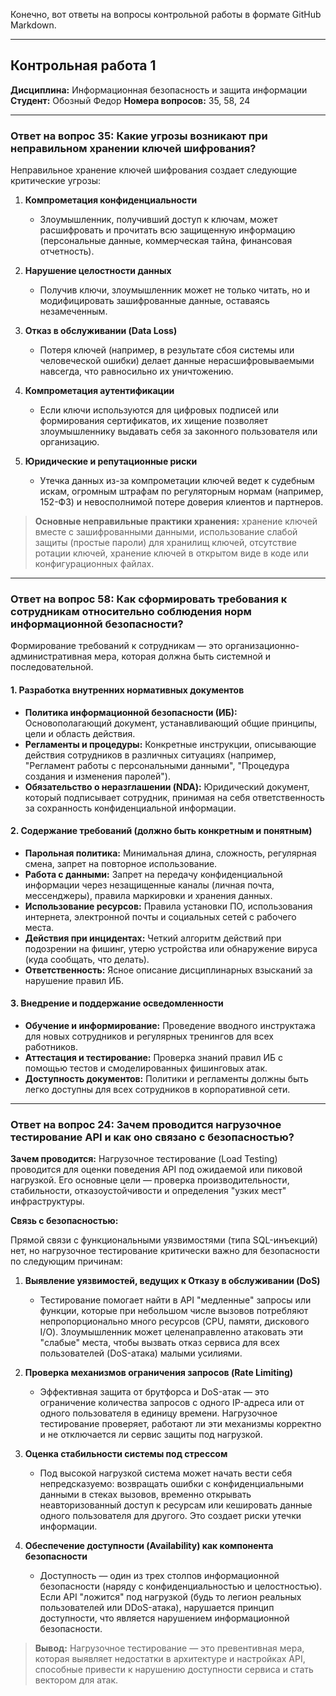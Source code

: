 Конечно, вот ответы на вопросы контрольной работы в формате GitHub Markdown.

---

## **Контрольная работа 1**
**Дисциплина:** Информационная безопасность и защита информации  
**Студент:** Обозный Федор 
**Номера вопросов:** 35, 58, 24

---

### **Ответ на вопрос 35: Какие угрозы возникают при неправильном хранении ключей шифрования?**

Неправильное хранение ключей шифрования создает следующие критические угрозы:

1.  **Компрометация конфиденциальности**
    *   Злоумышленник, получивший доступ к ключам, может расшифровать и прочитать всю защищенную информацию (персональные данные, коммерческая тайна, финансовая отчетность).

2.  **Нарушение целостности данных**
    *   Получив ключи, злоумышленник может не только читать, но и модифицировать зашифрованные данные, оставаясь незамеченным.

3.  **Отказ в обслуживании (Data Loss)**
    *   Потеря ключей (например, в результате сбоя системы или человеческой ошибки) делает данные нерасшифровываемыми навсегда, что равносильно их уничтожению.

4.  **Компрометация аутентификации**
    *   Если ключи используются для цифровых подписей или формирования сертификатов, их хищение позволяет злоумышленнику выдавать себя за законного пользователя или организацию.

5.  **Юридические и репутационные риски**
    *   Утечка данных из-за компрометации ключей ведет к судебным искам, огромным штрафам по регуляторным нормам (например, 152-ФЗ) и невосполнимой потере доверия клиентов и партнеров.

> **Основные неправильные практики хранения:** хранение ключей вместе с зашифрованными данными, использование слабой защиты (простые пароли) для хранилищ ключей, отсутствие ротации ключей, хранение ключей в открытом виде в коде или конфигурационных файлах.

---

### **Ответ на вопрос 58: Как сформировать требования к сотрудникам относительно соблюдения норм информационной безопасности?**

Формирование требований к сотрудникам — это организационно-административная мера, которая должна быть системной и последовательной.

#### 1. Разработка внутренних нормативных документов

- **Политика информационной безопасности (ИБ):** Основополагающий документ, устанавливающий общие принципы, цели и область действия.
- **Регламенты и процедуры:** Конкретные инструкции, описывающие действия сотрудников в различных ситуациях (например, "Регламент работы с персональными данными", "Процедура создания и изменения паролей").
- **Обязательство о неразглашении (NDA):** Юридический документ, который подписывает сотрудник, принимая на себя ответственность за сохранность конфиденциальной информации.

#### 2. Содержание требований (должно быть конкретным и понятным)

- **Парольная политика:** Минимальная длина, сложность, регулярная смена, запрет на повторное использование.
- **Работа с данными:** Запрет на передачу конфиденциальной информации через незащищенные каналы (личная почта, мессенджеры), правила маркировки и хранения данных.
- **Использование ресурсов:** Правила установки ПО, использования интернета, электронной почты и социальных сетей с рабочего места.
- **Действия при инцидентах:** Четкий алгоритм действий при подозрении на фишинг, утерю устройства или обнаружение вируса (куда сообщать, что делать).
- **Ответственность:** Ясное описание дисциплинарных взысканий за нарушение правил ИБ.

#### 3. Внедрение и поддержание осведомленности

- **Обучение и информирование:** Проведение вводного инструктажа для новых сотрудников и регулярных тренингов для всех работников.
- **Аттестация и тестирование:** Проверка знаний правил ИБ с помощью тестов и смоделированных фишинговых атак.
- **Доступность документов:** Политики и регламенты должны быть легко доступны для всех сотрудников в корпоративной сети.

---

### **Ответ на вопрос 24: Зачем проводится нагрузочное тестирование API и как оно связано с безопасностью?**

**Зачем проводится:** Нагрузочное тестирование (Load Testing) проводится для оценки поведения API под ожидаемой или пиковой нагрузкой. Его основные цели — проверка производительности, стабильности, отказоустойчивости и определения "узких мест" инфраструктуры.

**Связь с безопасностью:**

Прямой связи с функциональными уязвимостями (типа SQL-инъекций) нет, но нагрузочное тестирование критически важно для безопасности по следующим причинам:

1.  **Выявление уязвимостей, ведущих к Отказу в обслуживании (DoS)**
    *   Тестирование помогает найти в API "медленные" запросы или функции, которые при небольшом числе вызовов потребляют непропорционально много ресурсов (CPU, памяти, дискового I/O). Злоумышленник может целенаправленно атаковать эти "слабые" места, чтобы вызвать отказ сервиса для всех пользователей (DoS-атака) малыми усилиями.

2.  **Проверка механизмов ограничения запросов (Rate Limiting)**
    *   Эффективная защита от брутфорса и DoS-атак — это ограничение количества запросов с одного IP-адреса или от одного пользователя в единицу времени. Нагрузочное тестирование проверяет, работают ли эти механизмы корректно и не отключается ли сервис защиты под нагрузкой.

3.  **Оценка стабильности системы под стрессом**
    *   Под высокой нагрузкой система может начать вести себя непредсказуемо: возвращать ошибки с конфиденциальными данными в стеках вызовов, временно открывать неавторизованный доступ к ресурсам или кешировать данные одного пользователя для другого. Это создает риски утечки информации.

4.  **Обеспечение доступности (Availability) как компонента безопасности**
    *   Доступность — один из трех столпов информационной безопасности (наряду с конфиденциальностью и целостностью). Если API "ложится" под нагрузкой (будь то легион реальных пользователей или DDoS-атака), нарушается принцип доступности, что является нарушением информационной безопасности.

> **Вывод:** Нагрузочное тестирование — это превентивная мера, которая выявляет недостатки в архитектуре и настройках API, способные привести к нарушению доступности сервиса и стать вектором для атак.

